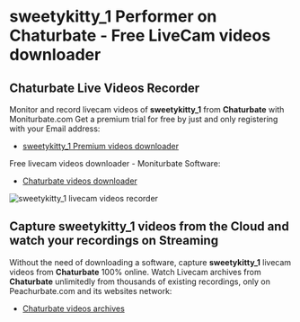 # sweetykitty_1 Performer on Chaturbate - Free LiveCam videos downloader

## Chaturbate Live Videos Recorder

Monitor and record livecam videos of **sweetykitty_1** from **Chaturbate** with Moniturbate.com
Get a premium trial for free by just and only registering with your Email address:
* [sweetykitty_1 Premium videos downloader](https://moniturbate.com/request-demo-licence-key.html)

Free livecam videos downloader - Moniturbate Software:
* [Chaturbate videos downloader](https://moniturbate.com/moniturbate-download-software.html)

![sweetykitty_1 livecam videos recorder](https://peachurnet.com/templates/moniturbate-software.png)


## Capture sweetykitty_1 videos from the Cloud and watch your recordings on Streaming

Without the need of downloading a software, capture **sweetykitty_1** livecam videos from **Chaturbate** 100% online.
Watch Livecam archives from **Chaturbate** unlimitedly from thousands of existing recordings, only on Peachurbate.com and its websites network:
* [Chaturbate videos archives](https://peachurnet.com/)